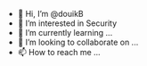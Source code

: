 - 👋 Hi, I’m @douikB
- 👀 I’m interested in Security
- 🌱 I’m currently learning ...
- 💞️ I’m looking to collaborate on ...
- 📫 How to reach me ...
